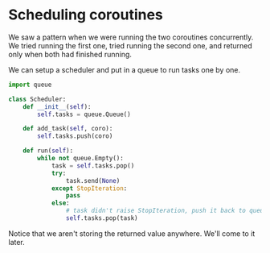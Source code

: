# Scheduling coroutines

We saw a pattern when we were running the two coroutines concurrently.
We tried running the first one, tried running the second one, and returned
only when both had finished running. 

We can setup a scheduler and put in a queue to run tasks one by one.

```python
import queue

class Scheduler:
    def __init__(self):
        self.tasks = queue.Queue()

    def add_task(self, coro):
        self.tasks.push(coro)

    def run(self):
        while not queue.Empty():
            task = self.tasks.pop()
            try:
                task.send(None)
            except StopIteration:
                pass
            else:
                # task didn't raise StopIteration, push it back to queue
                self.tasks.pop(task)
```

Notice that we aren't storing the returned value anywhere. We'll come to it later.


